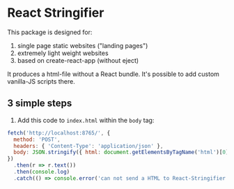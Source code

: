 # React Stringifier

This package is designed for:

1. single page static websites ("landing pages")
2. extremely light weight websites
3. based on create-react-app (without eject)

It produces a html-file without a React bundle. It's possible to add custom vanilla-JS scripts there.

## 3 simple steps

1. Add this code to `index.html` within the `body` tag:

```js
fetch('http://localhost:8765/', {
  method: 'POST',
  headers: { 'Content-Type': 'application/json' },
  body: JSON.stringify({ html: document.getElementsByTagName('html')[0].outerHTML }),
})
  .then(r => r.text())
  .then(console.log)
  .catch(() => console.error('can not send a HTML to React-Stringifier'));
```
